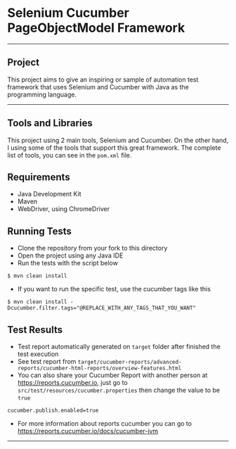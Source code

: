 # Selenium Cucumber PageObjectModel Framework

---

## Project 
This project aims to give an inspiring or sample of automation test framework that uses Selenium and Cucumber with Java as the programming language.



---

## Tools and Libraries
This project using 2 main tools, Selenium and Cucumber.
On the other hand, I using some of the tools that support this great framework.
The complete list of tools, you can see in the `pom.xml` file.

## Requirements
* Java Development Kit
* Maven
* WebDriver, using ChromeDriver

## Running Tests
* Clone the repository from your fork to this directory
* Open the project using any Java IDE
* Run the tests with the script below
```shell
$ mvn clean install
```
* If you want to run the specific test, use the cucumber tags like this
```shell
$ mvn clean install -Dcucumber.filter.tags="@REPLACE_WITH_ANY_TAGS_THAT_YOU_WANT"
```

## Test Results
* Test report automatically generated on `target` folder after finished the test execution
* See test report from `target/cucumber-reports/advanced-reports/cucumber-html-reports/overview-features.html`
* You can also share your Cucumber Report with another person at https://reports.cucumber.io, just go to `src/test/resources/cucumber.properties` then change the value to be `true`
```properties
cucumber.publish.enabled=true
```
* For more information about reports cucumber you can go to https://reports.cucumber.io/docs/cucumber-jvm

---

